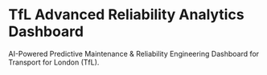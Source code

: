 # TfL Advanced Reliability Analytics Dashboard

AI-Powered Predictive Maintenance & Reliability Engineering Dashboard for Transport for London (TfL).